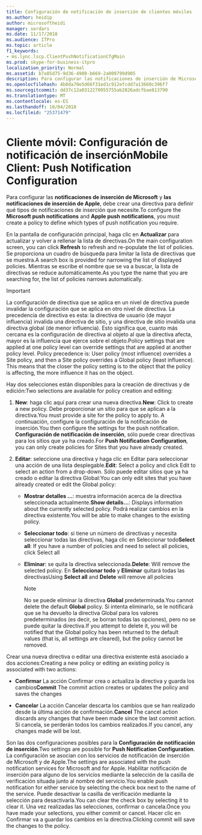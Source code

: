 ```yaml
---
title: Configuración de notificación de inserción de clientes móviles
ms.author: heidip
author: microsoftheidi
manager: serdars
ms.date: 11/17/2018
ms.audience: ITPro
ms.topic: article
f1_keywords:
- ms.lync.lscp.ClientPushNotificationCfgMain
ms.prod: skype-for-business-itpro
localization_priority: Normal
ms.assetid: b7a85d75-9d36-4980-b669-2a009799d905
description: Para configurar las notificaciones de inserción de Microsoft y las notificaciones de inserción de Apple, debe crear una directiva para definir los tipos de notificaciones de inserción que requieren.
ms.openlocfilehash: 4b0da70e5d66f31ed1c912efcdd7a13660c396f7
ms.sourcegitcommit: dd37c12a0312270955755ab2826adcfbae813790
ms.translationtype: MT
ms.contentlocale: es-ES
ms.lasthandoff: 10/04/2018
ms.locfileid: "25371479"
---
```

# <a name="mobile-client-push-notification-configuration"></a><span data-ttu-id="e1312-103">Cliente móvil: Configuración de notificación de inserción</span><span class="sxs-lookup"><span data-stu-id="e1312-103">Mobile Client: Push Notification Configuration</span></span>
 
<span data-ttu-id="e1312-104">Para configurar las **notificaciones de inserción de Microsoft** y **las notificaciones de inserción de Apple**, debe crear una directiva para definir qué tipos de notificaciones de inserción que necesite.</span><span class="sxs-lookup"><span data-stu-id="e1312-104">To configure the **Microsoft push notifications** and **Apple push notifications**, you must create a policy to define which types of push notification you require.</span></span>
  
<span data-ttu-id="e1312-105">En la pantalla de configuración principal, haga clic en **Actualizar** para actualizar y volver a rellenar la lista de directivas.</span><span class="sxs-lookup"><span data-stu-id="e1312-105">On the main configuration screen, you can click **Refresh** to refresh and re-populate the list of policies.</span></span> <span data-ttu-id="e1312-106">Se proporciona un cuadro de búsqueda para limitar la lista de directivas que se muestra.</span><span class="sxs-lookup"><span data-stu-id="e1312-106">A search box is provided for narrowing the list of displayed policies.</span></span> <span data-ttu-id="e1312-107">Mientras se escribe el nombre que se va a buscar, la lista de directivas se reduce automáticamente.</span><span class="sxs-lookup"><span data-stu-id="e1312-107">As you type the name that you are searching for, the list of policies narrows automatically.</span></span>
  
> [!IMPORTANT]
> <span data-ttu-id="e1312-p102">La configuración de directiva que se aplica en un nivel de directiva puede invalidar la configuración que se aplica en otro nivel de directiva. La precedencia de directiva es esta: la directiva de usuario (de mayor influencia) invalida una directiva de sitio, y una directiva de sitio invalida una directiva global (de menor influencia). Esto significa que, cuanto más cercana es la configuración de directiva al objeto al que la directiva afecta, mayor es la influencia que ejerce sobre el objeto.</span><span class="sxs-lookup"><span data-stu-id="e1312-p102">Policy settings that are applied at one policy level can override settings that are applied at another policy level. Policy precedence is: User policy (most influence) overrides a Site policy, and then a Site policy overrides a Global policy (least influence). This means that the closer the policy setting is to the object that the policy is affecting, the more influence it has on the object.</span></span> 
  
<span data-ttu-id="e1312-111">Hay dos selecciones están disponibles para la creación de directivas y de edición:</span><span class="sxs-lookup"><span data-stu-id="e1312-111">Two selections are available for policy creation and editing:</span></span>
  
1. <span data-ttu-id="e1312-112">**New**: haga clic aquí para crear una nueva directiva.</span><span class="sxs-lookup"><span data-stu-id="e1312-112">**New**: Click to create a new policy.</span></span> <span data-ttu-id="e1312-113">Debe proporcionar un sitio para que se aplican a la directiva.</span><span class="sxs-lookup"><span data-stu-id="e1312-113">You must provide a site for the policy to apply to.</span></span> <span data-ttu-id="e1312-114">A continuación, configure la configuración de la notificación de inserción.</span><span class="sxs-lookup"><span data-stu-id="e1312-114">You then configure the settings for the push notification.</span></span> <span data-ttu-id="e1312-115">**Configuración de notificación de inserción**, sólo puede crear directivas para los sitios que ya ha creado.</span><span class="sxs-lookup"><span data-stu-id="e1312-115">For **Push Notification Configuration**, you can only create policies for Sites that you have already created.</span></span>
    
2. <span data-ttu-id="e1312-116">**Editar**: seleccione una directiva y haga clic en Editar para seleccionar una acción de una lista desplegable.</span><span class="sxs-lookup"><span data-stu-id="e1312-116">**Edit**: Select a policy and click Edit to select an action from a drop-down.</span></span> <span data-ttu-id="e1312-117">Sólo puede editar sitios que ya ha creado o editar la directiva Global:</span><span class="sxs-lookup"><span data-stu-id="e1312-117">You can only edit sites that you have already created or edit the Global policy:</span></span>
    
   - <span data-ttu-id="e1312-118">**Mostrar detalles …**: muestra información acerca de la directiva seleccionada actualmente.</span><span class="sxs-lookup"><span data-stu-id="e1312-118">**Show details…**: Displays information about the currently selected policy.</span></span> <span data-ttu-id="e1312-119">Podrá realizar cambios en la directiva existente.</span><span class="sxs-lookup"><span data-stu-id="e1312-119">You will be able to make changes to the existing policy.</span></span>
    
   - <span data-ttu-id="e1312-120">**Seleccionar todo**: si tiene un número de directivas y necesita seleccionar todas las directivas, haga clic en Seleccionar todo</span><span class="sxs-lookup"><span data-stu-id="e1312-120">**Select all**: If you have a number of policies and need to select all policies, click Select all</span></span>
    
   - <span data-ttu-id="e1312-121">**Eliminar**: se quita la directiva seleccionada.</span><span class="sxs-lookup"><span data-stu-id="e1312-121">**Delete**: Will remove the selected policy.</span></span> <span data-ttu-id="e1312-122">En **Seleccionar todo** y **Eliminar** quitará todas las directivas</span><span class="sxs-lookup"><span data-stu-id="e1312-122">Using **Select all** and **Delete** will remove all policies</span></span>
    
     > [!NOTE]
     > <span data-ttu-id="e1312-123">No se puede eliminar la directiva **Global** predeterminada.</span><span class="sxs-lookup"><span data-stu-id="e1312-123">You cannot delete the default **Global** policy.</span></span> <span data-ttu-id="e1312-124">Si intenta eliminarlo, se le notificará que se ha devuelto la directiva Global para los valores predeterminados (es decir, se borran todas las opciones), pero no se puede quitar la directiva.</span><span class="sxs-lookup"><span data-stu-id="e1312-124">If you attempt to delete it, you will be notified that the Global policy has been returned to the default values (that is, all settings are cleared), but the policy cannot be removed.</span></span>
  
<span data-ttu-id="e1312-125">Crear una nueva directiva o editar una directiva existente está asociado a dos acciones:</span><span class="sxs-lookup"><span data-stu-id="e1312-125">Creating a new policy or editing an existing policy is associated with two actions:</span></span>
  
- <span data-ttu-id="e1312-126">**Confirmar** La acción Confirmar crea o actualiza la directiva y guarda los cambios</span><span class="sxs-lookup"><span data-stu-id="e1312-126">**Commit** The commit action creates or updates the policy and saves the changes</span></span>
    
- <span data-ttu-id="e1312-127">**Cancelar** La acción Cancelar descarta los cambios que se han realizado desde la última acción de confirmación.</span><span class="sxs-lookup"><span data-stu-id="e1312-127">**Cancel** The cancel action discards any changes that have been made since the last commit action.</span></span> <span data-ttu-id="e1312-128">Si cancela, se perderán todos los cambios realizados.</span><span class="sxs-lookup"><span data-stu-id="e1312-128">If you cancel, any changes made will be lost.</span></span>
    
<span data-ttu-id="e1312-129">Son las dos configuraciones posibles para la **Configuración de notificación de inserción**.</span><span class="sxs-lookup"><span data-stu-id="e1312-129">Two settings are possible for **Push Notification Configuration**.</span></span> <span data-ttu-id="e1312-130">La configuración se asocian con los servicios de notificación de inserción de Microsoft y de Apple.</span><span class="sxs-lookup"><span data-stu-id="e1312-130">The settings are associated with the push notification services for Microsoft and for Apple.</span></span> <span data-ttu-id="e1312-131">Habilitar notificación de inserción para alguno de los servicios mediante la selección de la casilla de verificación situada junto al nombre del servicio.</span><span class="sxs-lookup"><span data-stu-id="e1312-131">You enable push notification for either service by selecting the check box next to the name of the service.</span></span> <span data-ttu-id="e1312-132">Puede desactivar la casilla de verificación mediante la selección para desactivarla.</span><span class="sxs-lookup"><span data-stu-id="e1312-132">You can clear the check box by selecting it to clear it.</span></span> <span data-ttu-id="e1312-133">Una vez realizadas las selecciones, confirmar o cancela.</span><span class="sxs-lookup"><span data-stu-id="e1312-133">Once you have made your selections, you either commit or cancel.</span></span> <span data-ttu-id="e1312-134">Hacer clic en Confirmar va a guardar los cambios en la directiva.</span><span class="sxs-lookup"><span data-stu-id="e1312-134">Clicking commit will save the changes to the policy.</span></span>
  


